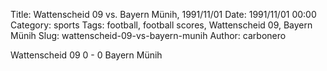 Title: Wattenscheid 09 vs. Bayern Münih, 1991/11/01
Date: 1991/11/01 00:00
Category: sports
Tags: football, football scores, Wattenscheid 09, Bayern Münih
Slug: wattenscheid-09-vs-bayern-munih
Author: carbonero


Wattenscheid 09 0 - 0 Bayern Münih
